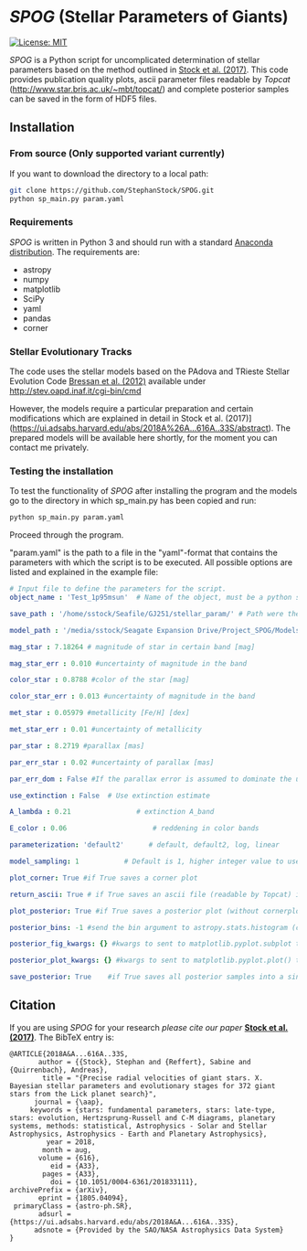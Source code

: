 # *SPOG* (Stellar Parameters of Giants)
[![License: MIT](https://img.shields.io/badge/License-MIT-yellow.svg)](https://opensource.org/licenses/MIT)

*SPOG* is a Python script for uncomplicated determination of stellar parameters based on the method outlined in [Stock et al. (2017)](https://ui.adsabs.harvard.edu/abs/2018A%26A...616A..33S/abstract). This code provides publication quality plots, ascii parameter files readable by *Topcat* (http://www.star.bris.ac.uk/~mbt/topcat/) and complete posterior samples can be saved in the form of HDF5 files.

## Installation
### From source (Only supported variant currently)
If you want to download the directory to a local path:
```bash
git clone https://github.com/StephanStock/SPOG.git
python sp_main.py param.yaml
```

### Requirements
*SPOG* is written in Python 3 and should run with a standard [Anaconda distribution](https://www.anaconda.com/distribution/). The requirements are:
* astropy
* numpy
* matplotlib
* SciPy
* yaml
* pandas
* corner


### Stellar Evolutionary Tracks
The code uses the stellar models based on the PAdova and TRieste Stellar Evolution  Code [Bressan et al. (2012)](https://ui.adsabs.harvard.edu/abs/2012MNRAS.427..127B/abstract) available under http://stev.oapd.inaf.it/cgi-bin/cmd

However, the models require a particular preparation and certain modifications which are explained in detail in Stock et al. (2017)](https://ui.adsabs.harvard.edu/abs/2018A%26A...616A..33S/abstract). The prepared models will be available here shortly, for the moment you can contact me privately.

### Testing the installation
To test the functionality of *SPOG* after installing the program and the models go to the directory in which sp_main.py has been copied and run:
```bash
python sp_main.py param.yaml
```
Proceed through the program.

"param.yaml" is the path to a file in the "yaml"-format that contains the parameters with which the script is to be executed. All possible options are listed and explained in the example file:

```yaml
# Input file to define the parameters for the script.
object_name : 'Test_1p95msun'  # Name of the object, must be a python string, outputfiles will begin witht this name

save_path : '/home/sstock/Seafile/GJ251/stellar_param/' # Path were the results will be saved

model_path : '/media/sstock/Seagate Expansion Drive/Project_SPOG/Models_uncompressed_BV_new.h5'  # Path to the HDF5 file of the models

mag_star : 7.18264 # magnitude of star in certain band [mag]

mag_star_err : 0.010 #uncertainty of magnitude in the band

color_star : 0.8788 #color of the star [mag]

color_star_err : 0.013 #uncertainty of magnitude in the band

met_star : 0.05979 #metallicity [Fe/H] [dex]

met_star_err : 0.01 #uncertainty of metallicity

par_star : 8.2719 #parallax [mas]

par_err_star : 0.02 #uncertainty of parallax [mas]

par_err_dom : False #If the parallax error is assumed to dominate the uncertainty set to TRUE, if False slight BIAS is introduced since magnitude uncertainty is non-linear with respect to ABL

use_extinction : False  # Use extinction estimate

A_lambda : 0.21                # extinction A_band

E_color : 0.06                     # reddening in color bands

parameterization: 'default2'      # default, default2, log, linear

model_sampling: 1           # Default is 1, higher integer value to use sparser sampling on the models by using every nth model in terms of metallicity, improving model load times but possibly affecting parameter precision and accuracy. Not recommended for final calculations

plot_corner: True #if True saves a corner plot

return_ascii: True # if True saves an ascii file (readable by Topcat) including the weigted mean and quantiles

plot_posterior: True #if True saves a posterior plot (without cornerplot)

posterior_bins: -1 #send the bin argument to astropy.stats.histogram (can be float or sting), if set to -1 the optimal number of bins will be calculated by using a self-implemented algorithm provided in Hogg (2008) (arkiv:0807.4820v1)

posterior_fig_kwargs: {} #kwargs to sent to matplotlib.pyplot.subplot to influence the figure style, set empty {} for default

posterior_plot_kwargs: {} #kwargs to sent to matplotlib.pyplot.plot() to influence the plotting style, set empty {} for default

save_posterior: True    #if True saves all posterior samples into a single hdf5 file, use pandas.read_hdf('filename.h5', 'key') where key is RGB or HB to reload the posterior into a Pandas dataframe
```



## Citation
If you are using *SPOG* for your research *please cite our paper* **[Stock et al. (2017)](https://ui.adsabs.harvard.edu/abs/2018A%26A...616A..33S/abstract)**.
The BibTeX entry is:
```
@ARTICLE{2018A&A...616A..33S,
       author = {{Stock}, Stephan and {Reffert}, Sabine and {Quirrenbach}, Andreas},
        title = "{Precise radial velocities of giant stars. X. Bayesian stellar parameters and evolutionary stages for 372 giant stars from the Lick planet search}",
      journal = {\aap},
     keywords = {stars: fundamental parameters, stars: late-type, stars: evolution, Hertzsprung-Russell and C-M diagrams, planetary systems, methods: statistical, Astrophysics - Solar and Stellar Astrophysics, Astrophysics - Earth and Planetary Astrophysics},
         year = 2018,
        month = aug,
       volume = {616},
          eid = {A33},
        pages = {A33},
          doi = {10.1051/0004-6361/201833111},
archivePrefix = {arXiv},
       eprint = {1805.04094},
 primaryClass = {astro-ph.SR},
       adsurl = {https://ui.adsabs.harvard.edu/abs/2018A&A...616A..33S},
      adsnote = {Provided by the SAO/NASA Astrophysics Data System}
}

```
